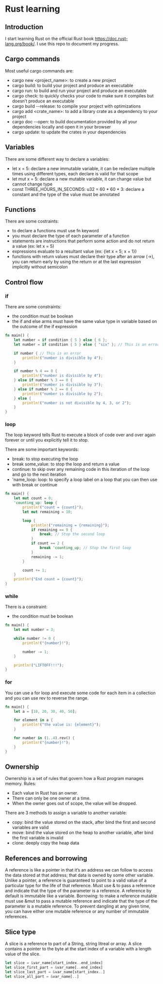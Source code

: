 # Rust learning

## Introduction

I start learning Rust on the official Rust book https://doc.rust-lang.org/book/. I use this repo to document my progress.

## Cargo commands

Most useful cargo commands are:
- cargo new <project_name>: to create a new project
- cargo build: to build your project and produce an executable
- cargo run: to build and run your project and produce an executable
- cargo check: to quickly checks your code to make sure it compiles but doesn’t produce an executable
- cargo build --release: to compile your project with optimizations
- cargo add <crate_name>: to add a library crate as a dependency to your project
- cargo doc --open: to build documentation provided by all your dependencies locally and open it in your browser
- cargo update: to update the crates in your dependencies

## Variables

There are some different way to declare a variables:
- let x = 5: declare a new immutable variable, it can be redeclare multiple times using different types, each declare is valid for that scope
- let mut x = 5: declare a new mutable variable, it can change value but cannot change type
- const THREE_HOURS_IN_SECONDS: u32 = 60 * 60 * 3: declare a constant and the type of the value must be annotated

## Functions

There are some costraints:
- to declare a functions must use fn keyword
- you must declare the type of each parameter of a function
- statements are instructions that perform some action and do not return a value (ex: let x = 5)
- expressions evaluate to a resultant value (ex: {let x = 5; x + 1})
- functions with return values must declare their type after an arrow (->), you can return early by using the return or at the last expression implicitly without semicolon

## Control flow

### if

There are some constraints:
- the condition must be boolean
- the if and else arms must have the same value type in variable based on the outcome of the if expression
```rust
fn main() {
    let number = if condition { 5 } else { 6 };
    let number = if condition { 5 } else { "six" }; // This is an error

	if number { // This is an error
        println!("number is divisible by 4");
	}

    if number % 4 == 0 {
        println!("number is divisible by 4");
    } else if number % 3 == 0 {
        println!("number is divisible by 3");
    } else if number % 2 == 0 {
        println!("number is divisible by 2");
    } else {
        println!("number is not divisible by 4, 3, or 2");
    }
}
```

### loop

The loop keyword tells Rust to execute a block of code over and over again forever or until you explicitly tell it to stop.

There are some important keywords:
- break: to stop executing the loop
- break some_value: to stop the loop and return a value
- continue: to skip over any remaining code in this iteration of the loop and go to the next iteration
- 'name_loop: loop: to specify a loop label on a loop that you can then use with break or continue

```rust
fn main() {
    let mut count = 0;
    'counting_up: loop {
        println!("count = {count}");
        let mut remaining = 10;

        loop {
            println!("remaining = {remaining}");
            if remaining == 9 {
                break; // Stop the second loop
            }
            if count == 2 {
                break 'counting_up; // Stop the first loop
            }
            remaining -= 1;
        }

        count += 1;
    }
    println!("End count = {count}");
}
```

### while

There is a constraint:
- the condition must be boolean

```rust
fn main() {
    let mut number = 3;

    while number != 0 {
        println!("{number}!");

        number -= 1;
    }

    println!("LIFTOFF!!!");
}
```

### for

You can use a for loop and execute some code for each item in a collection and you can use rev to reverse the range.

```rust
fn main() {
    let a = [10, 20, 30, 40, 50];

    for element in a {
        println!("the value is: {element}");
    }

    for number in (1..4).rev() {
        println!("{number}!");
    }
}
```

## Ownership

Ownership is a set of rules that govern how a Rust program manages memory.
Rules:
- Each value in Rust has an owner.
- There can only be one owner at a time.
- When the owner goes out of scope, the value will be dropped.

There are 3 methods to assign a variable to another variable:
- copy: bind the value stored on the stack, after bind the first and second variables are valid
- move: bind the value stored on the heap to another variable, after bind the first variable is invalid
- clone: deeply copy the heap data

## References and borrowing

A reference is like a pointer in that it’s an address we can follow to access the data stored at that address; that data is owned by some other variable.
Unlike a pointer, a reference is guaranteed to point to a valid value of a particular type for the life of that reference.
Must use & to pass a reference and indicate that the type of the parameter is a reference.
A reference by default is immutable like a variable.
Borrowing: to make a reference mutable must use &mut to pass a mutable reference and indicate that the type of the parameter is a mutable reference.
To prevent dangling at any given time, you can have either one mutable reference or any number of immutable references.

## Slice type

A slice is a reference to part of a String, string litreal or array.
A slice contains a pointer to the byte at the start index of a variable with a length value of the slice.

```rust
let slice = &var_name[start_index..end_index]
let slice_first_part = &var_name[..end_index]
let slice_last_part = &var_name[start_index..]
let slice_all_part = &var_name[..]
```